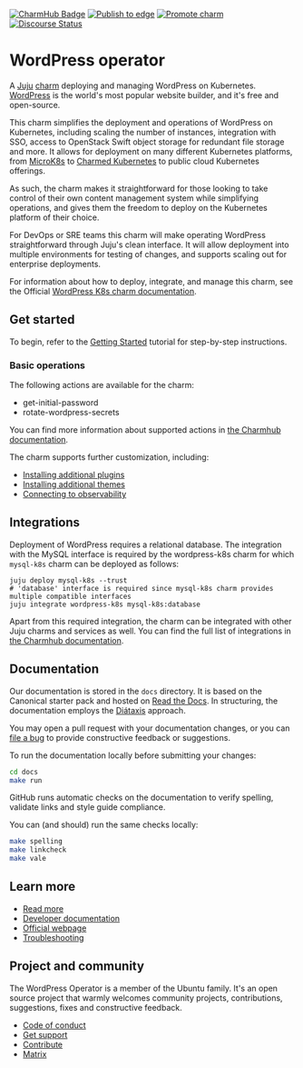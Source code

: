 [![CharmHub Badge](https://charmhub.io/wordpress-k8s/badge.svg)](https://charmhub.io/wordpress-k8s)
[![Publish to edge](https://github.com/canonical/wordpress-k8s-operator/actions/workflows/publish_charm.yaml/badge.svg)](https://github.com/canonical/wordpress-k8s-operator/actions/workflows/publish_charm.yaml)
[![Promote charm](https://github.com/canonical/wordpress-k8s-operator/actions/workflows/promote_charm.yaml/badge.svg)](https://github.com/canonical/wordpress-k8s-operator/actions/workflows/promote_charm.yaml)
[![Discourse Status](https://img.shields.io/discourse/status?server=https%3A%2F%2Fdiscourse.charmhub.io&style=flat&label=CharmHub%20Discourse)](https://discourse.charmhub.io)

# WordPress operator

A [Juju](https://juju.is/) [charm](https://documentation.ubuntu.com/juju/3.6/reference/charm/) deploying and managing WordPress on Kubernetes. [WordPress](https://wordpress.com) is the world's most popular website builder, and it's free and open-source.

This charm simplifies the deployment and operations of WordPress on Kubernetes,
including scaling the number of instances, integration with SSO, 
access to OpenStack Swift object storage for redundant file storage and more.
It allows for deployment on many different Kubernetes platforms, 
from [MicroK8s](https://microk8s.io/) to [Charmed Kubernetes](https://ubuntu.com/kubernetes) 
to public cloud Kubernetes offerings.

As such, the charm makes it straightforward for those looking to take control of their own content management system while simplifying operations, 
and gives them the freedom to deploy on the Kubernetes platform of their choice.

For DevOps or SRE teams this charm will make operating WordPress straightforward through Juju's clean interface.
It will allow deployment into multiple environments for testing of changes, 
and supports scaling out for enterprise deployments.

For information about how to deploy, integrate, and manage this charm, see the Official [WordPress K8s charm documentation](https://documentation.ubuntu.com/wordpress-k8s-charm/latest/).

## Get started

To begin, refer to the [Getting Started](docs/tutorial.md) tutorial for step-by-step instructions.

### Basic operations

The following actions are available for the charm:
- get-initial-password
- rotate-wordpress-secrets

You can find more information about supported actions in [the Charmhub documentation](https://charmhub.io/wordpress-k8s/actions).

The charm supports further customization, including:
- [Installing additional plugins](docs/how-to/install-plugins.md)
- [Installing additional themes](docs/how-to/install-themes.md)
- [Connecting to observability](docs/how-to/integrate-with-cos.md)

## Integrations

Deployment of WordPress requires a relational database. The integration with the MySQL interface is required by the wordpress-k8s charm for which `mysql-k8s` charm can be deployed as follows:

```
juju deploy mysql-k8s --trust
# 'database' interface is required since mysql-k8s charm provides multiple compatible interfaces
juju integrate wordpress-k8s mysql-k8s:database
```

Apart from this required integration, the charm can be integrated with other Juju charms and services as well. You can find the full list of integrations in [the Charmhub documentation](https://charmhub.io/wordpress-k8s/integrations).

## Documentation

Our documentation is stored in the `docs` directory.
It is based on the Canonical starter pack
and hosted on [Read the Docs](https://about.readthedocs.com/). In structuring,
the documentation employs the [Diátaxis](https://diataxis.fr/) approach.

You may open a pull request with your documentation changes, or you can
[file a bug](https://github.com/canonical/wordpress-k8s-operator/issues) to provide constructive feedback or suggestions.

To run the documentation locally before submitting your changes:

```bash
cd docs
make run
```

GitHub runs automatic checks on the documentation
to verify spelling, validate links and style guide compliance.

You can (and should) run the same checks locally:

```bash
make spelling
make linkcheck
make vale
```

## Learn more

- [Read more](https://documentation.ubuntu.com/wordpress-k8s-charm/latest/)
- [Developer documentation](https://codex.wordpress.org/Developer_Documentation)
- [Official webpage](https://wordpress.com)
- [Troubleshooting](https://matrix.to/#/#charmhub-charmdev:ubuntu.com)

## Project and community

The WordPress Operator is a member of the Ubuntu family. 
It's an open source project that warmly welcomes community projects, contributions, suggestions, fixes and constructive feedback.

- [Code of conduct](https://ubuntu.com/community/code-of-conduct)
- [Get support](https://discourse.charmhub.io/)
- [Contribute](CONTRIBUTING.md)
- [Matrix](https://matrix.to/#/#charmhub-charmdev:ubuntu.com)

